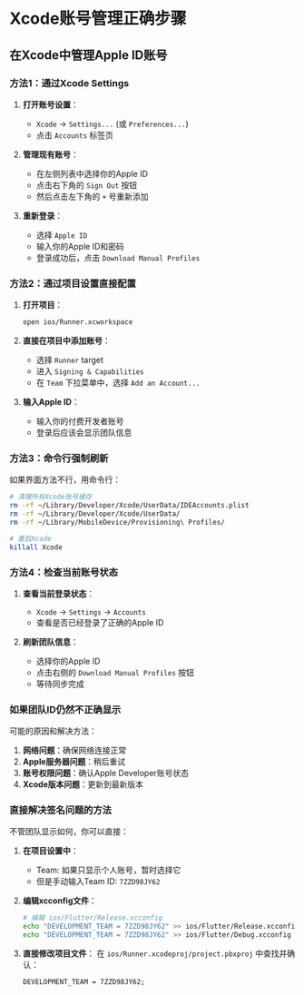 # Xcode账号管理正确步骤

## 在Xcode中管理Apple ID账号

### 方法1：通过Xcode Settings

1. **打开账号设置**：
   - `Xcode` → `Settings...` (或 `Preferences...`)
   - 点击 `Accounts` 标签页

2. **管理现有账号**：
   - 在左侧列表中选择你的Apple ID
   - 点击右下角的 `Sign Out` 按钮
   - 然后点击左下角的 `+` 号重新添加

3. **重新登录**：
   - 选择 `Apple ID`
   - 输入你的Apple ID和密码
   - 登录成功后，点击 `Download Manual Profiles`

### 方法2：通过项目设置直接配置

1. **打开项目**：
   ```bash
   open ios/Runner.xcworkspace
   ```

2. **直接在项目中添加账号**：
   - 选择 `Runner` target
   - 进入 `Signing & Capabilities`
   - 在 `Team` 下拉菜单中，选择 `Add an Account...`

3. **输入Apple ID**：
   - 输入你的付费开发者账号
   - 登录后应该会显示团队信息

### 方法3：命令行强制刷新

如果界面方法不行，用命令行：

```bash
# 清理所有Xcode账号缓存
rm -rf ~/Library/Developer/Xcode/UserData/IDEAccounts.plist
rm -rf ~/Library/Developer/Xcode/UserData/
rm -rf ~/Library/MobileDevice/Provisioning\ Profiles/

# 重启Xcode
killall Xcode
```

### 方法4：检查当前账号状态

1. **查看当前登录状态**：
   - `Xcode` → `Settings` → `Accounts`
   - 查看是否已经登录了正确的Apple ID

2. **刷新团队信息**：
   - 选择你的Apple ID
   - 点击右侧的 `Download Manual Profiles` 按钮
   - 等待同步完成

### 如果团队ID仍然不正确显示

可能的原因和解决方法：

1. **网络问题**：确保网络连接正常
2. **Apple服务器问题**：稍后重试
3. **账号权限问题**：确认Apple Developer账号状态
4. **Xcode版本问题**：更新到最新版本

### 直接解决签名问题的方法

不管团队显示如何，你可以直接：

1. **在项目设置中**：
   - Team: 如果只显示个人账号，暂时选择它
   - 但是手动输入Team ID: `7ZZD98JY62`

2. **编辑xcconfig文件**：
   ```bash
   # 编辑 ios/Flutter/Release.xcconfig
   echo "DEVELOPMENT_TEAM = 7ZZD98JY62" >> ios/Flutter/Release.xcconfig
   echo "DEVELOPMENT_TEAM = 7ZZD98JY62" >> ios/Flutter/Debug.xcconfig
   ```

3. **直接修改项目文件**：
   在 `ios/Runner.xcodeproj/project.pbxproj` 中查找并确认：
   ```
   DEVELOPMENT_TEAM = 7ZZD98JY62;
   ```